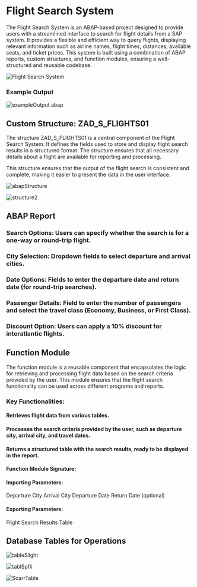# Flight Search System
The Flight Search System is an ABAP-based project designed to provide users with a streamlined interface to search for flight details from a SAP system. It provides a flexible and efficient way to query flights, displaying relevant information such as airline names, flight times, distances, available seats, and ticket prices.
This system is built using a combination of ABAP reports, custom structures, and function modules, ensuring a well-structured and reusable codebase.

![Flight Search System](https://github.com/user-attachments/assets/6beab1dc-e37e-471c-b859-087884f44717)

### Example Output

![exampleOutput abap](https://github.com/user-attachments/assets/69f6149e-2a2d-45ec-914e-1deaed7e86b4)


## Custom Structure: ZAD_S_FLIGHTS01
The structure ZAD_S_FLIGHTS01 is a central component of the Flight Search System. It defines the fields used to store and display flight search results in a structured format. 
The structure ensures that all necessary details about a flight are available for reporting and processing.

This structure ensures that the output of the flight search is consistent and complete, making it easier to present the data in the user interface.

![abapStructure](https://github.com/user-attachments/assets/afff0e03-d51b-4968-8cad-cc868f0be4c6)

![structure2](https://github.com/user-attachments/assets/bc29df96-2f70-4b0d-b54d-b79be2bd9fb2)



## ABAP Report

### Search Options: Users can specify whether the search is for a one-way or round-trip flight.

### City Selection: Dropdown fields to select departure and arrival cities.

### Date Options: Fields to enter the departure date and return date (for round-trip searches).

### Passenger Details: Field to enter the number of passengers and select the travel class (Economy, Business, or First Class).

### Discount Option: Users can apply a 10% discount for interatlantic flights.

## Function Module

The function module is a reusable component that encapsulates the logic for retrieving and processing flight data based on the search criteria provided by the user. This module ensures that the flight search functionality can be used across different programs and reports.

### Key Functionalities:

#### Retrieves flight data from various tables.

#### Processes the search criteria provided by the user, such as departure city, arrival city, and travel dates.

#### Returns a structured table with the search results, ready to be displayed in the report.

#### Function Module Signature:

#### Importing Parameters:

Departure City
Arrival City
Departure Date
Return Date (optional)

#### Exporting Parameters:
Flight Search Results Table

## Database Tables for Operations

![tableSlight](https://github.com/user-attachments/assets/383fa93b-bcc7-413b-a7ac-ea62855c3cf0)


![tablSpfli](https://github.com/user-attachments/assets/6f58fbb6-448d-4ef0-b7a3-b74a74db4f26)


![ScarrTable](https://github.com/user-attachments/assets/887c6808-7953-4c0c-a2df-27767c25cf10)

